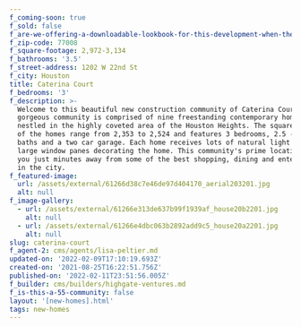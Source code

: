 ```yaml
---
f_coming-soon: true
f_sold: false
f_are-we-offering-a-downloadable-lookbook-for-this-development-when-they-submit-their-contact-info: false
f_zip-code: 77008
f_square-footage: 2,972-3,134
f_bathrooms: '3.5'
f_street-address: 1202 W 22nd St
f_city: Houston
title: Caterina Court
f_bedrooms: '3'
f_description: >-
  Welcome to this beautiful new construction community of Caterina Court! This
  gorgeous community is comprised of nine freestanding contemporary homes
  nestled in the highly coveted area of the Houston Heights. The square footage
  of the homes range from 2,353 to 2,524 and features 3 bedrooms, 2.5 - 3.5
  baths and a two car garage. Each home receives lots of natural light from the
  large window panes decorating the home. This community's prime location puts
  you just minutes away from some of the best shopping, dining and entertainment
  in the city. 
f_featured-image:
  url: /assets/external/61266d38c7e46de97d404170_aerial203201.jpg
  alt: null
f_image-gallery:
  - url: /assets/external/61266e313de637b99f1939af_house20b2201.jpg
    alt: null
  - url: /assets/external/61266e4dbc063b2892add9c5_house20a2201.jpg
    alt: null
slug: caterina-court
f_agent-2: cms/agents/lisa-peltier.md
updated-on: '2022-02-09T17:10:19.693Z'
created-on: '2021-08-25T16:22:51.756Z'
published-on: '2022-02-11T23:51:56.005Z'
f_builder: cms/builders/highgate-ventures.md
f_is-this-a-55-community: false
layout: '[new-homes].html'
tags: new-homes
---
```



